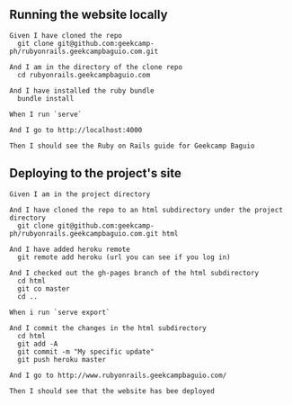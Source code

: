 ## Running the website locally

    Given I have cloned the repo
      git clone git@github.com:geekcamp-ph/rubyonrails.geekcampbaguio.com.git

    And I am in the directory of the clone repo
      cd rubyonrails.geekcampbaguio.com

    And I have installed the ruby bundle
      bundle install

    When I run `serve`

    And I go to http://localhost:4000

    Then I should see the Ruby on Rails guide for Geekcamp Baguio

## Deploying to the project's site

    Given I am in the project directory

    And I have cloned the repo to an html subdirectory under the project directory
      git clone git@github.com:geekcamp-ph/rubyonrails.geekcampbaguio.com.git html

    And I have added heroku remote
      git remote add heroku (url you can see if you log in)

    And I checked out the gh-pages branch of the html subdirectory
      cd html
      git co master
      cd ..

    When i run `serve export`

    And I commit the changes in the html subdirectory
      cd html
      git add -A
      git commit -m "My specific update"
      git push heroku master

    And I go to http://www.rubyonrails.geekcampbaguio.com/

    Then I should see that the website has bee deployed

